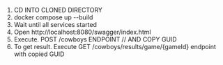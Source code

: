 1) CD INTO CLONED DIRECTORY
2) docker compose up --build
3) Wait until all services started
4) Open http://localhost:8080/swagger/index.html
5) Execute. POST /cowboys ENDPOINT // AND COPY GUID
6) To get result. Execute GET /cowboys/results/game/{gameId} endpoint with copied GUID